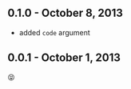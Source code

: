 0.1.0 - October 8, 2013
-----------------------
* added `code` argument

0.0.1 - October 1, 2013
-----------------------
:stuck_out_tongue_closed_eyes:

